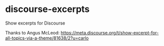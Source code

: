 # discourse-excerpts
Show excerpts for Discourse

Thanks to Angus McLeod:
https://meta.discourse.org/t/show-excerpt-for-all-topics-via-a-theme/81638/2?u=carlo
